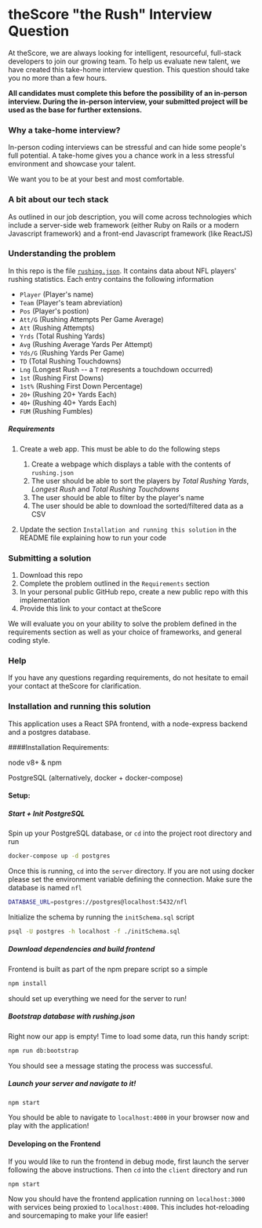 # theScore "the Rush" Interview Question
At theScore, we are always looking for intelligent, resourceful, full-stack developers to join our growing team. To help us evaluate new talent, we have created this take-home interview question. This question should take you no more than a few hours.

**All candidates must complete this before the possibility of an in-person interview. During the in-person interview, your submitted project will be used as the base for further extensions.**

### Why a take-home interview?
In-person coding interviews can be stressful and can hide some people's full potential. A take-home gives you a chance work in a less stressful environment and showcase your talent.

We want you to be at your best and most comfortable.

### A bit about our tech stack
As outlined in our job description, you will come across technologies which include a server-side web framework (either Ruby on Rails or a modern Javascript framework) and a front-end Javascript framework (like ReactJS)

### Understanding the problem
In this repo is the file [`rushing.json`](/rushing.json). It contains data about NFL players' rushing statistics. Each entry contains the following information
* `Player` (Player's name)
* `Team` (Player's team abreviation)
* `Pos` (Player's postion)
* `Att/G` (Rushing Attempts Per Game Average)
* `Att` (Rushing Attempts)
* `Yrds` (Total Rushing Yards)
* `Avg` (Rushing Average Yards Per Attempt)
* `Yds/G` (Rushing Yards Per Game)
* `TD` (Total Rushing Touchdowns)
* `Lng` (Longest Rush -- a `T` represents a touchdown occurred)
* `1st` (Rushing First Downs)
* `1st%` (Rushing First Down Percentage)
* `20+` (Rushing 20+ Yards Each)
* `40+` (Rushing 40+ Yards Each)
* `FUM` (Rushing Fumbles)

##### Requirements
1. Create a web app. This must be able to do the following steps
    1. Create a webpage which displays a table with the contents of `rushing.json`
    2. The user should be able to sort the players by _Total Rushing Yards_, _Longest Rush_ and _Total Rushing Touchdowns_
    3. The user should be able to filter by the player's name
    4. The user should be able to download the sorted/filtered data as a CSV

2. Update the section `Installation and running this solution` in the README file explaining how to run your code

### Submitting a solution
1. Download this repo
2. Complete the problem outlined in the `Requirements` section
3. In your personal public GitHub repo, create a new public repo with this implementation
4. Provide this link to your contact at theScore

We will evaluate you on your ability to solve the problem defined in the requirements section as well as your choice of frameworks, and general coding style.

### Help
If you have any questions regarding requirements, do not hesitate to email your contact at theScore for clarification.

### Installation and running this solution
This application uses a React SPA frontend, with a node-express backend and a postgres database.

####Installation Requirements:

node v8+ & npm

PostgreSQL (alternatively, docker + docker-compose)

#### Setup:
##### Start + Init PostgreSQL
Spin up your PostgreSQL database, or `cd` into the project root directory and run
```bash
docker-compose up -d postgres
```

Once this is running, `cd` into the `server` directory. If you are not using docker please set the environment variable defining the connection. Make sure the database is named `nfl`
```bash
DATABASE_URL=postgres://postgres@localhost:5432/nfl
```

Initialize the schema by running the `initSchema.sql` script
```bash
psql -U postgres -h localhost -f ./initSchema.sql
```

##### Download dependencies and build frontend
Frontend is built as part of the npm prepare script so a simple
```bash
npm install
```
should set up everything we need for the server to run!

##### Bootstrap database with rushing.json
Right now our app is empty! Time to load some data, run this handy script:
```bash
npm run db:bootstrap
```
You should see a message stating the process was successful.

##### Launch your server and navigate to it!
```bash
npm start
```
You should be able to navigate to `localhost:4000` in your browser now and play with the application!

#### Developing on the Frontend
If you would like to run the frontend in debug mode, first launch the server following the above instructions. Then `cd` into the `client` directory and run
```bash
npm start
```

Now you should have the frontend application running on `localhost:3000` with services being proxied to ```localhost:4000```. This includes hot-reloading and sourcemaping to make your life easier!
